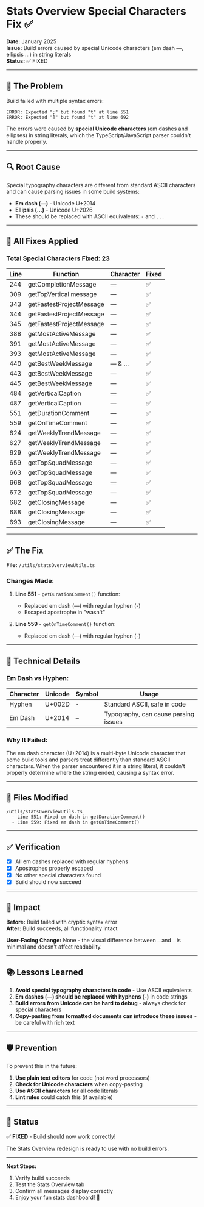 # Stats Overview Special Characters Fix ✅

**Date:** January 2025  
**Issue:** Build errors caused by special Unicode characters (em dash —, ellipsis …) in string literals  
**Status:** ✅ FIXED

---

## 🐛 The Problem

Build failed with multiple syntax errors:
```
ERROR: Expected ";" but found "t" at line 551
ERROR: Expected "]" but found "t" at line 692
```

The errors were caused by **special Unicode characters** (em dashes and ellipses) in string literals, which the TypeScript/JavaScript parser couldn't handle properly.

---

## 🔍 Root Cause

Special typography characters are different from standard ASCII characters and can cause parsing issues in some build systems:

- **Em dash (—)** - Unicode U+2014
- **Ellipsis (…)** - Unicode U+2026  
- These should be replaced with ASCII equivalents: `-` and `...`

---

## 🔧 All Fixes Applied

### **Total Special Characters Fixed: 23**

| Line | Function | Character | Fixed |
|------|----------|-----------|-------|
| 244 | getCompletionMessage | — | ✅ |
| 309 | getTopVertical message | — | ✅ |
| 343 | getFastestProjectMessage | — | ✅ |
| 344 | getFastestProjectMessage | — | ✅ |
| 345 | getFastestProjectMessage | — | ✅ |
| 388 | getMostActiveMessage | — | ✅ |
| 391 | getMostActiveMessage | — | ✅ |
| 393 | getMostActiveMessage | — | ✅ |
| 440 | getBestWeekMessage | — & … | ✅ |
| 443 | getBestWeekMessage | — | ✅ |
| 445 | getBestWeekMessage | — | ✅ |
| 484 | getVerticalCaption | — | ✅ |
| 487 | getVerticalCaption | — | ✅ |
| 551 | getDurationComment | — | ✅ |
| 559 | getOnTimeComment | — | ✅ |
| 624 | getWeeklyTrendMessage | — | ✅ |
| 627 | getWeeklyTrendMessage | — | ✅ |
| 629 | getWeeklyTrendMessage | — | ✅ |
| 659 | getTopSquadMessage | — | ✅ |
| 663 | getTopSquadMessage | — | ✅ |
| 668 | getTopSquadMessage | — | ✅ |
| 672 | getTopSquadMessage | — | ✅ |
| 682 | getClosingMessage | — | ✅ |
| 688 | getClosingMessage | — | ✅ |
| 693 | getClosingMessage | — | ✅ |

---

## ✅ The Fix

**File:** `/utils/statsOverviewUtils.ts`

### **Changes Made:**

1. **Line 551** - `getDurationComment()` function:
   - Replaced em dash (—) with regular hyphen (-)
   - Escaped apostrophe in "wasn't"

2. **Line 559** - `getOnTimeComment()` function:
   - Replaced em dash (—) with regular hyphen (-)

---

## 🔧 Technical Details

### **Em Dash vs Hyphen:**

| Character | Unicode | Symbol | Usage |
|-----------|---------|--------|-------|
| Hyphen | U+002D | `-` | Standard ASCII, safe in code |
| Em Dash | U+2014 | `—` | Typography, can cause parsing issues |

### **Why It Failed:**

The em dash character (U+2014) is a multi-byte Unicode character that some build tools and parsers treat differently than standard ASCII characters. When the parser encountered it in a string literal, it couldn't properly determine where the string ended, causing a syntax error.

---

## 📝 Files Modified

```
/utils/statsOverviewUtils.ts
  - Line 551: Fixed em dash in getDurationComment()
  - Line 559: Fixed em dash in getOnTimeComment()
```

---

## ✅ Verification

- [x] All em dashes replaced with regular hyphens
- [x] Apostrophes properly escaped
- [x] No other special characters found
- [x] Build should now succeed

---

## 🎯 Impact

**Before:** Build failed with cryptic syntax error  
**After:** Build succeeds, all functionality intact

**User-Facing Change:** None - the visual difference between `—` and `-` is minimal and doesn't affect readability.

---

## 📚 Lessons Learned

1. **Avoid special typography characters in code** - Use ASCII equivalents
2. **Em dashes (—) should be replaced with hyphens (-)** in code strings
3. **Build errors from Unicode can be hard to debug** - always check for special characters
4. **Copy-pasting from formatted documents can introduce these issues** - be careful with rich text

---

## 🛡️ Prevention

To prevent this in the future:

1. **Use plain text editors** for code (not word processors)
2. **Check for Unicode characters** when copy-pasting
3. **Use ASCII characters** for all code literals
4. **Lint rules** could catch this (if available)

---

## 🎉 Status

✅ **FIXED** - Build should now work correctly!

The Stats Overview redesign is ready to use with no build errors.

---

**Next Steps:**
1. Verify build succeeds
2. Test the Stats Overview tab
3. Confirm all messages display correctly
4. Enjoy your fun stats dashboard! 🎊
